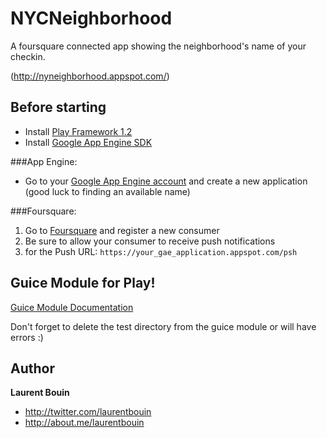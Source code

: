 NYCNeighborhood
===============

A foursquare connected app showing the neighborhood's name of your checkin.

(http://nyneighborhood.appspot.com/)

Before starting
---------------------

   * Install [Play Framework 1.2](http://www.playframework.org/download)
   * Install [Google App Engine SDK](https://developers.google.com/appengine/downloads#Google_App_Engine_SDK_for_Java)

###App Engine:

   * Go to your [Google App Engine account](https://appengine.google.com/) and create a new application (good luck to finding an available name)

###Foursquare:

  1. Go to [Foursquare](https://foursquare.com/oauth) and register a new consumer
  2. Be sure to allow your consumer to receive push notifications
  3. for the Push URL: `https://your_gae_application.appspot.com/psh`


Guice Module for Play!
----------------------

[Guice Module Documentation](http://www.playframework.org/modules/guice-1.2/home)


Don't forget to delete the test directory from the guice module or will have errors :)

Author
-------

**Laurent Bouin**

+ http://twitter.com/laurentbouin
+ http://about.me/laurentbouin
